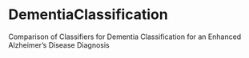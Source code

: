 # DementiaClassification
Comparison of Classifiers for Dementia Classification for an Enhanced Alzheimer’s Disease Diagnosis 

